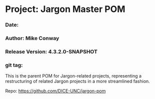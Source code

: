 # Project: Jargon Master POM
### Date: 
### Author: Mike Conway
### Release Version: 4.3.2.0-SNAPSHOT

### git tag:

This is the parent POM for Jargon-related projects, representing a restructuring of related Jargon projects in a more streamlined fashion.

Repo: https://github.com/DICE-UNC/jargon-pom

